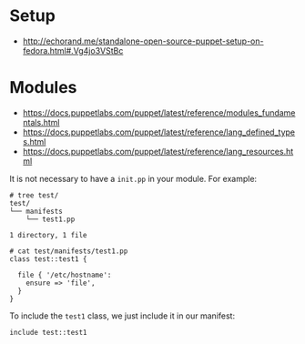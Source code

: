 # Setup

- http://echorand.me/standalone-open-source-puppet-setup-on-fedora.html#.Vg4jo3VStBc

# Modules

- https://docs.puppetlabs.com/puppet/latest/reference/modules_fundamentals.html
- https://docs.puppetlabs.com/puppet/latest/reference/lang_defined_types.html
- https://docs.puppetlabs.com/puppet/latest/reference/lang_resources.html

It is not necessary to have a ``init.pp`` in your module. For example:

```
# tree test/
test/
└── manifests
    └── test1.pp

1 directory, 1 file

```
```
# cat test/manifests/test1.pp 
class test::test1 {

  file { '/etc/hostname': 
    ensure => 'file',    
  }
}
```

To include the ``test1`` class, we just include it in our manifest: 
```
include test::test1
```
